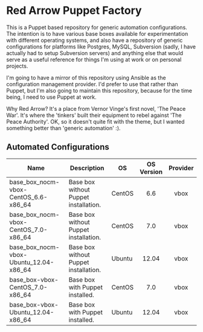 Red Arrow Puppet Factory
========================

This is a Puppet based repository for generic automation configurations. The intention is to have various base boxes available for experimentation with different operating systems, and also have a repository of generic configurations for platforms like Postgres, MySQL, Subversion (sadly, I have actually had to setup Subversion servers) and anything else that would serve as a useful reference for things I'm using at work or on personal projects.

I'm going to have a mirror of this repository using Ansible as the configuration management provider. I'd prefer to use that rather than Puppet, but I'm also going to maintain this repository, because for the time being, I need to use Puppet at work.

Why Red Arrow? It's a place from Vernor Vinge's first novel, 'The Peace War'. It's where the 'tinkers' built their equipment to rebel against 'The Peace Authority'. OK, so it doesn't quite fit with the theme, but I wanted something better than 'generic automation' :).

Automated Configurations
------------------------

| Name                                       | Description                           | OS     | OS Version   | Provider   |
| ------------------------------------------ | ------------------------------------- | ------ | :----------: | :--------: |
| base\_box\_nocm-vbox-CentOS\_6.6-x86\_64   | Base box without Puppet installation. | CentOS | 6.6          | vbox       |
| base\_box\_nocm-vbox-CentOS\_7.0-x86\_64   | Base box without Puppet installation. | CentOS | 7.0          | vbox       |
| base\_box\_nocm-vbox-Ubuntu\_12.04-x86\_64 | Base box without Puppet installation. | Ubuntu | 12.04        | vbox       |
| base\_box-vbox-CentOS\_7.0-x86\_64         | Base box with Puppet installed.       | CentOS | 7.0          | vbox       |
| base\_box-vbox-Ubuntu\_12.04-x86\_64       | Base box with Puppet installed.       | Ubuntu | 12.04        | vbox       |
